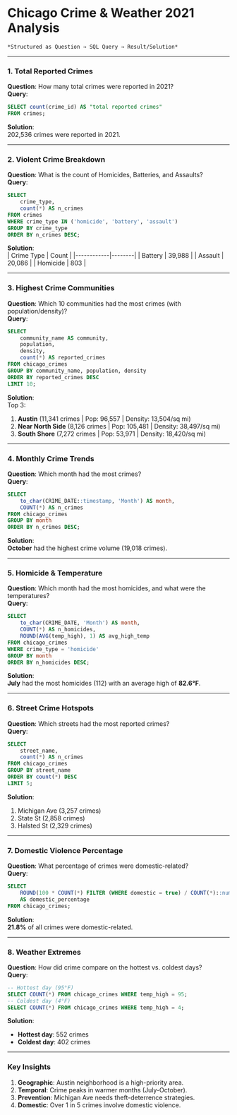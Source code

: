 # Chicago Crime & Weather 2021 Analysis  
	*Structured as Question → SQL Query → Result/Solution*

---

### 1. Total Reported Crimes  
**Question**: How many total crimes were reported in 2021?  
**Query**:  
```sql
SELECT count(crime_id) AS "total reported crimes"
FROM crimes;
```  
**Solution**:  
202,536 crimes were reported in 2021.

---

### 2. Violent Crime Breakdown  
**Question**: What is the count of Homicides, Batteries, and Assaults?  
**Query**:  
```sql
SELECT 
    crime_type,
    count(*) AS n_crimes
FROM crimes
WHERE crime_type IN ('homicide', 'battery', 'assault')
GROUP BY crime_type
ORDER BY n_crimes DESC;
```  
**Solution**:  
| Crime Type | Count  |
|------------|--------|
| Battery    | 39,988 |
| Assault    | 20,086 |
| Homicide   | 803    |

---

### 3. Highest Crime Communities  
**Question**: Which 10 communities had the most crimes (with population/density)?  
**Query**:  
```sql
SELECT 
    community_name AS community,
    population,
    density,
    count(*) AS reported_crimes
FROM chicago_crimes
GROUP BY community_name, population, density
ORDER BY reported_crimes DESC
LIMIT 10;
```  
**Solution**:  
Top 3:  
1. **Austin** (11,341 crimes | Pop: 96,557 | Density: 13,504/sq mi)  
2. **Near North Side** (8,126 crimes | Pop: 105,481 | Density: 38,497/sq mi)  
3. **South Shore** (7,272 crimes | Pop: 53,971 | Density: 18,420/sq mi)  

---

### 4. Monthly Crime Trends  
**Question**: Which month had the most crimes?  
**Query**:  
```sql
SELECT
    to_char(CRIME_DATE::timestamp, 'Month') AS month,
    COUNT(*) AS n_crimes
FROM chicago_crimes
GROUP BY month
ORDER BY n_crimes DESC;
```  
**Solution**:  
**October** had the highest crime volume (19,018 crimes).  

---

### 5. Homicide & Temperature  
**Question**: Which month had the most homicides, and what were the temperatures?  
**Query**:  
```sql
SELECT
    to_char(CRIME_DATE, 'Month') AS month,
    COUNT(*) AS n_homicides,
    ROUND(AVG(temp_high), 1) AS avg_high_temp
FROM chicago_crimes
WHERE crime_type = 'homicide'
GROUP BY month
ORDER BY n_homicides DESC;
```  
**Solution**:  
**July** had the most homicides (112) with an average high of **82.6°F**.

---

### 6. Street Crime Hotspots  
**Question**: Which streets had the most reported crimes?  
**Query**:  
```sql
SELECT
    street_name,
    count(*) AS n_crimes
FROM chicago_crimes
GROUP BY street_name
ORDER BY count(*) DESC
LIMIT 5;
```  
**Solution**:  
1. Michigan Ave (3,257 crimes)  
2. State St (2,858 crimes)  
3. Halsted St (2,329 crimes)  

---

### 7. Domestic Violence Percentage  
**Question**: What percentage of crimes were domestic-related?  
**Query**:  
```sql
SELECT
    ROUND(100 * COUNT(*) FILTER (WHERE domestic = true) / COUNT(*)::numeric, 2) 
    AS domestic_percentage
FROM chicago_crimes;
```  
**Solution**:  
**21.8%** of all crimes were domestic-related.

---

### 8. Weather Extremes  
**Question**: How did crime compare on the hottest vs. coldest days?  
**Query**:  
```sql
-- Hottest day (95°F)
SELECT COUNT(*) FROM chicago_crimes WHERE temp_high = 95; 
-- Coldest day (4°F)
SELECT COUNT(*) FROM chicago_crimes WHERE temp_high = 4;
```  
**Solution**:  
- **Hottest day**: 552 crimes  
- **Coldest day**: 402 crimes  

---

### Key Insights  
1. **Geographic**: Austin neighborhood is a high-priority area.  
2. **Temporal**: Crime peaks in warmer months (July-October).  
3. **Prevention**: Michigan Ave needs theft-deterrence strategies.  
4. **Domestic**: Over 1 in 5 crimes involve domestic violence.  
